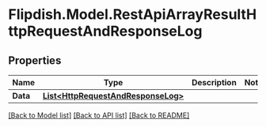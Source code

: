 # Flipdish.Model.RestApiArrayResultHttpRequestAndResponseLog
## Properties

Name | Type | Description | Notes
------------ | ------------- | ------------- | -------------
**Data** | [**List&lt;HttpRequestAndResponseLog&gt;**](HttpRequestAndResponseLog.md) |  | 

[[Back to Model list]](../README.md#documentation-for-models) [[Back to API list]](../README.md#documentation-for-api-endpoints) [[Back to README]](../README.md)

